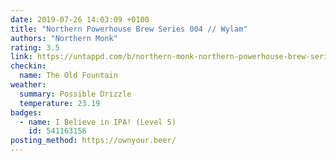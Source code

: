 ```yaml
---
date: 2019-07-26 14:03:09 +0100
title: "Northern Powerhouse Brew Series 004 // Wylam"
authors: "Northern Monk"
rating: 3.5
link: https://untappd.com/b/northern-monk-northern-powerhouse-brew-series-004-wylam/3300656
checkin:
  name: The Old Fountain
weather:
  summary: Possible Drizzle
  temperature: 23.19
badges:
  - name: I Believe in IPA! (Level 5)
    id: 541163156
posting_method: https://ownyour.beer/
---
```

